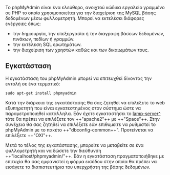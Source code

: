 Το phpMyAdmin είναι ένα ελεύθερο, ανοιχτού κώδικα εργαλείο γραμμένο σε
PHP το οποίο χρησιμοποιείται για την διαχείριση της MySQL βάσης
δεδομένων μέσω φυλλομετρητή. Μπορεί να εκτελέσει διάφορες
ενέργειες όπως:

  - την δημιουργία, την επεξεργασία ή την διαγραφή βάσεων δεδομένων,
    πινάκων, πεδίων ή γραμμών.
  - την εκτέλεση SQL ερωτημάτων.
  - την διαχείριση των χρηστών καθώς και των δικαιωμάτων τους.

## Εγκατάσταση

Η εγκατάσταση του phpMyAdmin μπορεί να επιτευχθεί δίνοντας την εντολή σε
ένα τερματικό:

```shell
sudo apt-get install phpmyadmin
```

Κατά την διάρκεια της εγκατάστασης θα σας ζητηθεί να επιλέξετε το web
εξυπηρετητή που είναι εγκατεστημένος στον σύστημα ώστε να
παραμετροποιηθεί κατάλληλα. Εάν έχετε εγκαταστήσει το
[lamp-server^](../#εγκατάσταση) τότε
θα πρέπει να επιλέξετε τον ++"apache2"++ με ++"Space"++. Στην συνέχεια θα σας ζητηθεί να
επιλέξετε εάν επιθυμείτε να ρυθμιστεί το phpMyAdmin με το πακέτο
++"dbconfig-common++". Προτείνεται να επιλέξετε ++"ΟΧΙ"++.

Μετά το τέλος της εγκατάστασης, μπορείτε να μεταβείτε σε ένα
φυλλομετρητή και να δώσετε την διεύθυνση ++"localhost/phpmyadmin/"++. Εάν η εγκατάσταση
πραγματοποιήθηκε με επιτυχία θα σας εμφανιστεί η φόρμα εισόδου στην
οποία θα πρέπει να εισάγετε τα διαπιστευτήρια του υπερχρήστη της
βάσης δεδομένων.